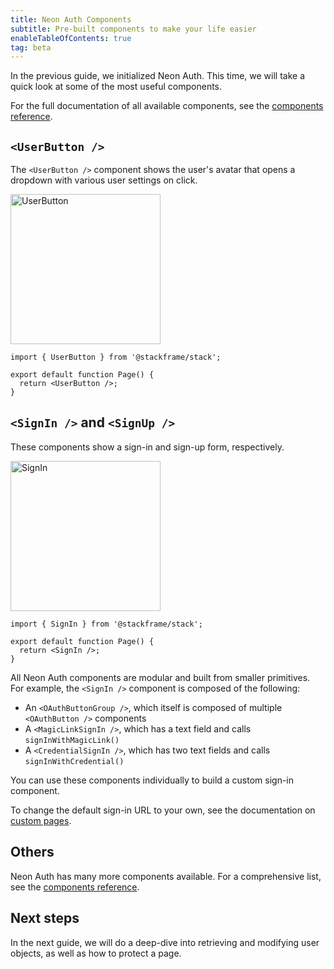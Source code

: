 ```yaml
---
title: Neon Auth Components
subtitle: Pre-built components to make your life easier
enableTableOfContents: true
tag: beta
---
```


In the previous guide, we initialized Neon Auth. This time, we will take a quick look at some of the most useful components.

For the full documentation of all available components, see the [components reference](/docs/neon-auth/components/components).

## `<UserButton />`

The `<UserButton />` component shows the user's avatar that opens a dropdown with various user settings on click.

<img src="/docs/neon-auth/user-button.png" alt="UserButton" width="240" />

```tsx title="page.tsx"
import { UserButton } from '@stackframe/stack';

export default function Page() {
  return <UserButton />;
}
```

## `<SignIn />` and `<SignUp />`

These components show a sign-in and sign-up form, respectively.

<img src="/docs/neon-auth/sign-in.png" alt="SignIn" width="240" />

```tsx title="page.tsx"
import { SignIn } from '@stackframe/stack';

export default function Page() {
  return <SignIn />;
}
```

All Neon Auth components are modular and built from smaller primitives. For example, the `<SignIn />` component is composed of the following:

- An `<OAuthButtonGroup />`, which itself is composed of multiple `<OAuthButton />` components
- A `<MagicLinkSignIn />`, which has a text field and calls `signInWithMagicLink()`
- A `<CredentialSignIn />`, which has two text fields and calls `signInWithCredential()`

You can use these components individually to build a custom sign-in component.

To change the default sign-in URL to your own, see the documentation on [custom pages](/docs/neon-auth/customization/custom-pages).

## Others

Neon Auth has many more components available. For a comprehensive list, see the [components reference](/docs/neon-auth/components/components).

## Next steps

In the next guide, we will do a deep-dive into retrieving and modifying user objects, as well as how to protect a page.
